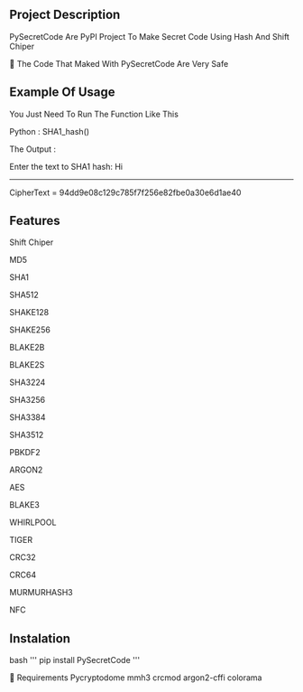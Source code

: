 ## Project Description

PySecretCode Are PyPI Project To Make Secret Code Using Hash And Shift Chiper

🔐 The Code That Maked With PySecretCode Are Very Safe

## Example Of Usage 

You Just Need To Run The Function Like This 

Python :
SHA1_hash()

The Output :

Enter the text to SHA1 hash: Hi
____________________________________
CipherText = 94dd9e08c129c785f7f256e82fbe0a30e6d1ae40

## Features 

Shift Chiper

MD5

SHA1

SHA512

SHAKE128

SHAKE256

BLAKE2B

BLAKE2S

SHA3224

SHA3256

SHA3384

SHA3512

PBKDF2

ARGON2

AES

BLAKE3

WHIRLPOOL

TIGER

CRC32

CRC64  

MURMURHASH3

NFC

## Instalation 
bash '''
pip install PySecretCode
'''

🔧 Requirements
Pycryptodome
mmh3
crcmod
argon2-cffi
colorama

